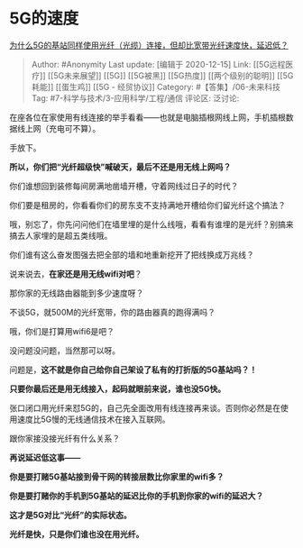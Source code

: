 # 5G的速度
[为什么5G的基站同样使用光纤（光缆）连接，但却比宽带光纤速度快，延迟低？](https://www.zhihu.com/question/340342393/answer/851506840)

> Author: #Anonymity
> Last update: [编辑于 2020-12-15]
> Link: [[5G远程医疗]] [[5G未来展望]] [[5G]] [[5G被黑]] [[5G热度]] [[两个级别的聪明]] [[5G耗能]] [[蛋生鸡]] [[5G - 经贸协议]]
> Category: #【答集】/06-未来科技
> Tag: #7-科学与技术/3-应用科学/工程/通信
> 评论区:
> 泛讨论:

在座各位在家使用有线连接的举手看看——也就是电脑插根网线上网，手机插根数据线上网（充电可不算）。

手放下。

**所以，你们把“光纤超级快”喊破天，最后不还是用无线上网吗？**

你们谁想回到装修每间房满地凿墙开槽，守着网线过日子的时代？

你们要是租房的，你看看你们的房东支不支持满地开槽给你们留光纤这个搞法？

哦，别忘了，你先问问他们在墙里埋的是什么线哦，看看有谁埋的是光纤？别搞来搞去人家埋的是超五类线哦。

你们谁有这么奋发图强去把全部的墙和地重新挖开了把线换成万兆线？

说来说去，**在家还是用无线wifi对吧**？

那你家的无线路由器能到多少速度呀？

不谈5G，就500M的光纤宽带，你的路由器真的跑得满吗？

哦，你们是打算用wifi6是吧？

没问题没问题，当然那可以呀。

问题是，**这不就是你自己给你自己架设了私有的打折版的5G基站吗？！**

**只要你最后还是用无线接入，起码就眼前来说，谁也没5G快。**

张口闭口用光纤来怼5G的，自己先全面改用有线连接再来谈。否则你必然是在使用速度比5G慢的无线通信技术在接入互联网。

跟你家接没接光纤有什么关系？

**再说延迟低这事——**

**你是要打赌5G基站接到骨干网的转接层数比你家里的wifi多？**

**你是要打赌你的手机到5G基站的延迟比你的手机到你家的wifi的延迟大？**

**这才是5G对比“光纤”的实际状态。**

**光纤是快，只是你们谁也没在用光纤。**
